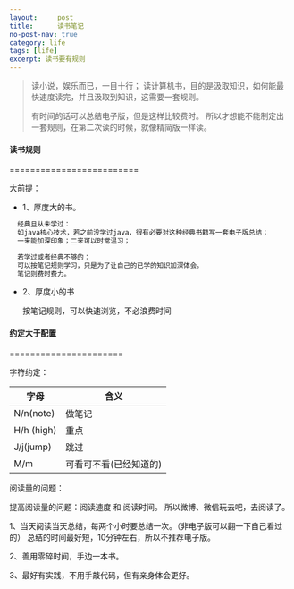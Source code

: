 ```yaml
---
layout:     post
title:      读书笔记
no-post-nav: true
category: life
tags: [life]
excerpt: 读书要有规则
---
```


> 读小说，娱乐而已，一目十行；
> 读计算机书，目的是汲取知识，如何能最快速度读完，并且汲取到知识，这需要一套规则。
>
> 有时间的话可以总结电子版，但是这样比较费时。
> 所以才想能不能制定出一套规则，在第二次读的时候，就像精简版一样读。

#### 读书规则
=========================

大前提：

- 1、厚度大的书。

```html
  经典且从未学过：
  如java核心技术，若之前没学过java，很有必要对这种经典书籍写一套电子版总结；
  一来能加深印象；二来可以时常温习；

  若学过或者经典不够的：
  可以按笔记规则学习，只是为了让自己的已学的知识加深体会。
  笔记则费时费力。
```

- 2、厚度小的书

  按笔记规则，可以快速浏览，不必浪费时间

#### 约定大于配置
======================

字符约定：

| 字母 | 含义 |
| ------ | ------ |
| N/n(note) | 做笔记 |
| H/h (high) | 重点 |
| J/j(jump) | 跳过 |
| M/m | 可看可不看(已经知道的) |

阅读量的问题：

提高阅读量的问题：阅读速度 和 阅读时间。
所以微博、微信玩去吧，去阅读了。

1、当天阅读当天总结，每两个小时要总结一次。（非电子版可以翻一下自己看过的）
    总结的时间最好短，10分钟左右，所以不推荐电子版。

2、善用零碎时间，手边一本书。

3、最好有实践，不用手敲代码，但有亲身体会更好。
